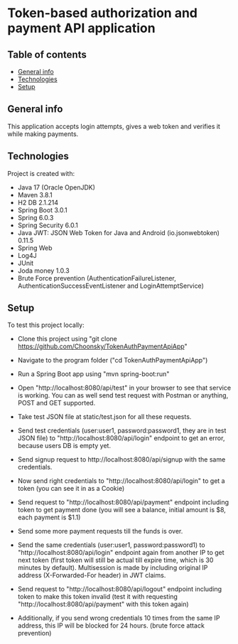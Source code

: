 # Token-based authorization and payment API application

## Table of contents

* [General info](#general-info)
* [Technologies](#technologies)
* [Setup](#setup)

## General info

This application accepts login attempts, gives a web token and verifies it while making payments.

## Technologies

Project is created with:

* Java 17 (Oracle OpenJDK)
* Maven 3.8.1
* H2 DB 2.1.214
* Spring Boot 3.0.1
* Spring 6.0.3
* Spring Security 6.0.1
* Java JWT: JSON Web Token for Java and Android (io.jsonwebtoken) 0.11.5
* Spring Web 
* Log4J
* JUnit 
* Joda money 1.0.3
* Brute Force prevention (AuthenticationFailureListener, 
  AuthenticationSuccessEventListener and LoginAttemptService)

## Setup

To test this project locally:

* Clone this project using "git clone https://github.com/Choonsky/TokenAuthPaymentApiApp"
* Navigate to the program folder ("cd TokenAuthPaymentApiApp")
* Run a Spring Boot app using "mvn spring-boot:run"

* Open "http://localhost:8080/api/test" in your browser to see that service is working. You can as well send test 
  request with Postman or anything, POST and GET supported. 
* Take test JSON file at static/test.json for all these requests.
* Send test credentials (user:user1, password:password1, they are in test JSON file) to 
  "http://localhost:8080/api/login" endpoint to get an error, because users DB is empty yet.
* Send signup request to http://localhost:8080/api/signup with the same credentials.
* Now send right credentials to "http://localhost:8080/api/login" to get a token (you can see it in as a Cookie)
* Send request to "http://localhost:8080/api/payment" endpoint including token to get payment done (you will see a 
  balance, initial amount is $8, each payment is $1.1)
* Send some more payment requests till the funds is over.
* Send the same credentials (user:user1, password:password1) to "http://localhost:8080/api/login" endpoint again 
  from another IP to get next token (first token will still be actual till expire time, which is 30 minutes by 
  default). Multisession is made by including original IP address (X-Forwarded-For header) in JWT claims.
* Send request to "http://localhost:8080/api/logout" endpoint including token to make this token invalid (test it with 
  requesting "http://localhost:8080/api/payment" with this token again)
* Additionally, if you send wrong credentials 10 times from the same IP address, this IP will be blocked for 24 hours.
  (brute force attack prevention)
